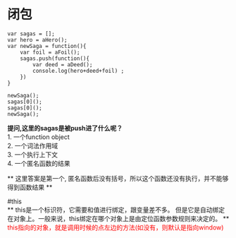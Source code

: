 # 闭包  
	var sagas = [];  
	var hero = aHero();  
	var newSaga = function(){  
	 	var foil = aFoil();  
	 	sagas.push(function(){  
	 		var deed = aDeed();  
	 		console.log(hero+deed+foil)	;  
 		})  
	}  
  
	newSaga();  
	sagas[0]();  
	sagas[0]();  
	newSaga();  
  
**提问,这里的sagas是被push进了什么呢？**  
	1. 一个function object      
	2. 一个词法作用域 	  
	3. 一个执行上下文	  
	4. 一个匿名函数的结果  
  
** 这里答案是第一个, 匿名函数后没有括号，所以这个函数还没有执行，并不能够得到函数结果 **  
  
#this  
** this是一个标识符，它需要和值进行绑定，跟变量差不多。 但是它是自动绑定在对象上。一般来说，this绑定在哪个对象上是由定位函数参数规则来决定的。 **  
<font color="#ff0000">this指向的对象，就是调用时候的点左边的方法(如没有，则默认是指向window)</font>  
